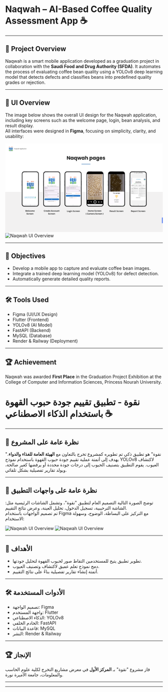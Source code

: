 # Naqwah – AI-Based Coffee Quality Assessment App ☕️  

---

## 📝 Project Overview

Naqwah is a smart mobile application developed as a graduation project in collaboration with the **Saudi Food and Drug Authority (SFDA)**. It automates the process of evaluating coffee bean quality using a YOLOv8 deep learning model that detects defects and classifies beans into predefined quality grades or rejection.

---

## 🎨 UI Overview

The image below shows the overall UI design for the Naqwah application, including key screens such as the welcome page, login, bean analysis, and result display.  
All interfaces were designed in **Figma**, focusing on simplicity, clarity, and usability:

![Naqwah UI Overview](https://github.com/ghalaalsowiyeh/naqwah-grad-project/raw/main/Screenshot%202025-05-04%20123843.png)
![Naqwah UI Overview]("https://github.com/ghalaalsowiyeh/naqwah-grad-project/raw/main/Screenshot%202025-05-04%20123853.png")

---

## 🎯 Objectives

- Develop a mobile app to capture and evaluate coffee bean images.  
- Integrate a trained deep learning model (YOLOv8) for defect detection.  
- Automatically generate detailed quality reports.

---

## 🛠 Tools Used

- Figma (UI/UX Design)  
- Flutter (Frontend)  
- YOLOv8 (AI Model)  
- FastAPI (Backend)  
- MySQL (Database)  
- Render & Railway (Deployment)

---

## 🏆 Achievement

Naqwah was awarded **First Place** in the Graduation Project Exhibition at the College of Computer and Information Sciences, Princess Nourah University.


# نقوة - تطبيق تقييم جودة حبوب القهوة باستخدام الذكاء الاصطناعي ☕️  

---

## 📝 نظرة عامة على المشروع

"نقوة" هو تطبيق ذكي تم تطويره كمشروع تخرج بالتعاون مع **الهيئة العامة للغذاء والدواء**. يهدف إلى أتمتة عملية تقييم جودة حبوب القهوة باستخدام نموذج YOLOv8 لاكتشاف العيوب. يقوم التطبيق بتصنيف الحبوب إلى درجات جودة محددة أو يرفضها كغير صالحة، ويولد تقارير تفصيلية بشكل تلقائي.

---

## 🎨 نظرة عامة على واجهات التطبيق

توضح الصورة التالية التصميم العام لتطبيق "نقوة"، وتشمل الشاشات الرئيسية مثل: الشاشة الترحيبية، تسجيل الدخول، تحليل العينة، وعرض نتائج التقييم.  
تم تصميم الواجهات باستخدام Figma مع التركيز على البساطة، الوضوح، وسهولة الاستخدام:


![Naqwah UI Overview]("https://github.com/ghalaalsowiyeh/naqwah-grad-project/blob/main/Screenshot%202025-05-04%20123843.png")
![Naqwah UI Overview]("https://github.com/ghalaalsowiyeh/naqwah-grad-project/blob/main/Screenshot%202025-05-04%20123853.png")

---

## 🎯 الأهداف

- تطوير تطبيق يتيح للمستخدمين التقاط صور لحبوب القهوة لتحليل جودتها.  
- دمج نموذج تعلم عميق لاكتشاف وتصنيف العيوب.  
- أتمتة إنشاء تقارير تفصيلية بناءً على نتائج التقييم.

---

## 🛠 الأدوات المستخدمة

- تصميم الواجهة: Figma  
- واجهة المستخدم: Flutter  
- الذكاء الاصطناعي: YOLOv8  
- الخادم الخلفي: FastAPI  
- قاعدة البيانات: MySQL  
- النشر: Render & Railway  

---

## 🏆 الإنجاز

فاز مشروع "نقوة" بـ **المركز الأول** في معرض مشاريع التخرج لكلية علوم الحاسب والمعلومات، جامعة الأميرة نورة.

---

---
